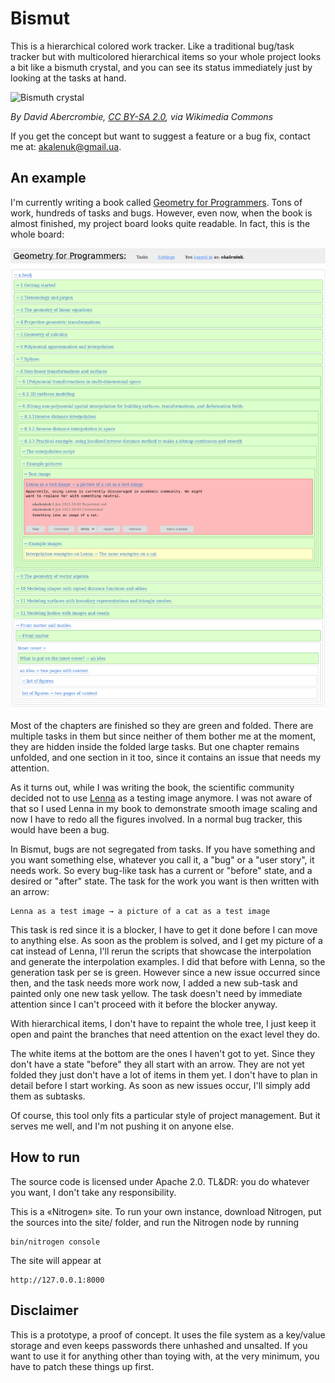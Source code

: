Bismut
======
This is a hierarchical colored work tracker. Like a traditional bug/task tracker but with multicolored hierarchical items so your whole project looks a bit like a bismuth crystal, and you can see its status immediately just by looking at the tasks at hand. 

![Bismuth crystal](https://upload.wikimedia.org/wikipedia/commons/thumb/c/cc/Bismuth_%285109110719%29.jpg/800px-Bismuth_%285109110719%29.jpg)

*By David Abercrombie, [CC BY-SA 2.0](https://creativecommons.org/licenses/by-sa/2.0), via Wikimedia Commons*

If you get the concept but want to suggest a feature or a bug fix, contact me at: akalenuk@gmail.ua.

An example
----------
I'm currently writing a book called [Geometry for Programmers](https://www.manning.com/books/geometry-for-programmers). Tons of work, hundreds of tasks and bugs. However, even now, when the book is almost finished, my project board looks quite readable. In fact, this is the whole board:

![Geometry for Programmers](bismut_screenshot.png)

Most of the chapters are finished so they are green and folded. There are multiple tasks in them but since neither of them bother me at the moment, they are hidden inside the folded large tasks. But one chapter remains unfolded, and one section in it too, since it contains an issue that needs my attention.

As it turns out, while I was writing the book, the scientific community decided not to use [Lenna](https://en.wikipedia.org/wiki/Lenna) as a testing image anymore. I was not aware of that so I used Lenna in my book to demonstrate smooth image scaling and now I have to redo all the figures involved. In a normal bug tracker, this would have been a bug.

In Bismut, bugs are not segregated from tasks. If you have something and you want something else, whatever you call it, a "bug" or a "user story", it needs work. So every bug-like task has a current or "before" state, and a desired or "after" state. The task for the work you want is then written with an arrow:

    Lenna as a test image → a picture of a cat as a test image
    
This task is red since it is a blocker, I have to get it done before I can move to anything else. As soon as the problem is solved, and I get my picture of a cat instead of Lenna, I'll rerun the scripts that showcase the interpolation and generate the interpolation examples. I did that before with Lenna, so the generation task per se is green. However since a new issue occurred since then, and the task needs more work now, I added a new sub-task and painted only one new task yellow. The task doesn't need by immediate attention since I can't proceed with it before the blocker anyway.

With hierarchical items, I don't have to repaint the whole tree, I just keep it open and paint the branches that need attention on the exact level they do.

The white items at the bottom are the ones I haven't got to yet. Since they don't have a state "before" they all start with an arrow. They are not yet folded they just don't have a lot of items in them yet. I don't have to plan in detail before I start working. As soon as new issues occur, I'll simply add them as subtasks.

Of course, this tool only fits a particular style of project management. But it serves me well, and I'm not pushing it on anyone else.

How to run
----------
The source code is licensed under Apache 2.0. TL&DR: you do whatever you want, I don't take any responsibility.

This is a «Nitrogen» site. To run your own instance, download Nitrogen, put the sources into the site/ folder, and run the Nitrogen node by running

    bin/nitrogen console

The site will appear at

    http://127.0.0.1:8000

Disclaimer
----------
This is a prototype, a proof of concept. It uses the file system as a key/value storage and even keeps passwords there unhashed and unsalted. If you want to use it for anything other than toying with, at the very minimum, you have to patch these things up first.
